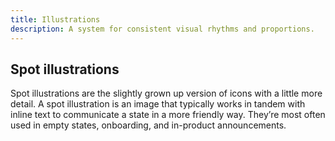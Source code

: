 ```yaml
---
title: Illustrations
description: A system for consistent visual rhythms and proportions.
---
```


## Spot illustrations

Spot illustrations are the slightly grown up version of icons with a little more detail. A spot illustration is an image that typically works in tandem with inline text to communicate a state in a more friendly way. They’re most often used in empty states, onboarding, and in-product announcements.

<icons kind="spot" size="large"></icons>
